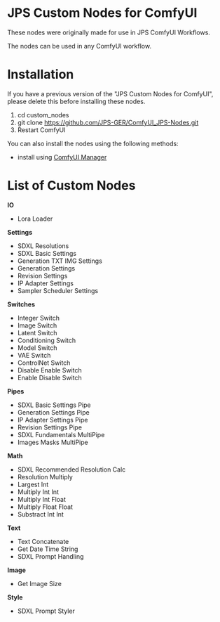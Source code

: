 # JPS Custom Nodes for ComfyUI

These nodes were originally made for use in JPS ComfyUI Workflows.

The nodes can be used in any ComfyUI workflow.

# Installation

If you have a previous version of the "JPS Custom Nodes for ComfyUI", please delete this before installing these nodes.

1. cd custom_nodes
2. git clone https://github.com/JPS-GER/ComfyUI_JPS-Nodes.git
3. Restart ComfyUI

You can also install the nodes using the following methods:
* install using [ComfyUI Manager](https://github.com/ltdrdata/ComfyUI-Manager)

# List of Custom Nodes

__IO__
* Lora Loader

__Settings__
* SDXL Resolutions
* SDXL Basic Settings
* Generation TXT IMG Settings 
* Generation Settings
* Revision Settings
* IP Adapter Settings
* Sampler Scheduler Settings

__Switches__
* Integer Switch
* Image Switch
* Latent Switch
* Conditioning Switch
* Model Switch
* VAE Switch
* ControlNet Switch
* Disable Enable Switch
* Enable Disable Switch

__Pipes__
* SDXL Basic Settings Pipe
* Generation Settings Pipe
* IP Adapter Settings Pipe
* Revision Settings Pipe
* SDXL Fundamentals MultiPipe
* Images Masks MultiPipe

__Math__
* SDXL Recommended Resolution Calc
* Resolution Multiply
* Largest Int
* Multiply Int Int
* Multiply Int Float
* Multiply Float Float
* Substract Int Int

__Text__
* Text Concatenate
* Get Date Time String
* SDXL Prompt Handling
  
__Image__
* Get Image Size

__Style__
* SDXL Prompt Styler
